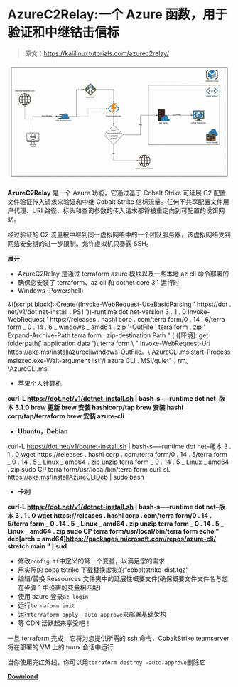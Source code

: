 # AzureC2Relay:一个 Azure 函数，用于验证和中继钴击信标

> 原文：<https://kalilinuxtutorials.com/azurec2relay/>

[![AzureC2Relay : An Azure Function That Validates And Relays Cobalt Strike Beacon](img/28f3663ccc401991f0a783a1f8598ccd.png "AzureC2Relay : An Azure Function That Validates And Relays Cobalt Strike Beacon")](https://1.bp.blogspot.com/-_KgNTH2G4qk/YHisRUjakGI/AAAAAAAAIvU/DK5dRpWbvKcOU6GWGQDbzRo_H-rwXRQ9ACLcBGAsYHQ/s728/AzureC2Relay%25281%2529.png)

**AzureC2Relay** 是一个 Azure 功能，它通过基于 Cobalt Strike 可延展 C2 配置文件验证传入请求来验证和中继 Cobalt Strike 信标流量。任何不共享配置文件用户代理、URI 路径、标头和查询参数的传入请求都将被重定向到可配置的诱饵网站。

经过验证的 C2 流量被中继到同一虚拟网络中的一个团队服务器，该虚拟网络受到网络安全组的进一步限制。允许虚拟机只暴露 SSH。

**展开**

*   AzureC2Relay 是通过 terraform azure 模块以及一些本地 az cli 命令部署的
*   确保您安装了 terraform、az cli 和 dotnet core 3.1 运行时
*   Windows (Powershell)

&([script block]::Create((Invoke-WebRequest-UseBasicParsing ' https://dot . net/v1/dot net-install . PS1 '))-runtime dot net-version 3 . 1 . 0
Invoke-WebRequest ' https://releases . hashi corp . com/terra form/0 . 14 . 6/terra form _ 0 . 14 . 6 _ windows _ amd64 . zip '-OutFile ' terra form . zip '
Expand-Archive-Path terra form . zip-destination Path " $(.$([环境]::get folderpath(' application data ')\ terra form \ "
Invoke-WebRequest-Uri https://aka.ms/installazurecliwindows-OutFile。\ AzureCLI.msistart-Process msiexec.exe-Wait-argument list“/I azure CLI . MSI/quiet”；rm。\AzureCLI.msi

*   苹果个人计算机

**curl-L https://dot.net/v1/dotnet-install.sh | bash-s—–runtime dot net–版本 3.1.0
brew 更新
brew 安装 hashicorp/tap
brew 安装 hashi corp/tap/terraform
brew 安装 azure-cli**

*   **Ubuntu，Debian**

curl-L https://dot.net/v1/dotnet-install.sh | bash-s—–runtime dot net–版本 3 . 1 . 0
wget https://releases . hashi corp . com/terra form/0 . 14 . 5/terra form _ 0 . 14 . 5 _ Linux _ amd64 . zip
unzip terra form _ 0 . 14 . 5 _ Linux _ amd64 . zip
sudo CP terra form/usr/local/bin/terra form
curl-sL https://aka.ms/InstallAzureCLIDeb | sudo bash

*   **卡利**

**curl-L https://dot.net/v1/dotnet-install.sh | bash-s—–runtime dot net–版本 3 . 1 . 0
wget https://releases . hashi corp . com/terra form/0 . 14 . 5/terra form _ 0 . 14 . 5 _ Linux _ amd64 . zip
unzip terra form _ 0 . 14 . 5 _ Linux _ amd64 . zip
sudo CP terra form/usr/local/bin/terra form
echo " deb[arch = amd64]https://packages.microsoft.com/repos/azure-cli/ stretch main " | sud**

*   修改`config.tf`中定义的第一个变量，以满足您的需求
*   用实际的 cobaltstrike 下载替换虚拟的“cobaltstrike-dist.tgz”
*   编辑/替换 Ressources 文件夹中的延展性概要文件(确保概要文件文件名与您在步骤 1 中设置的变量相匹配)
*   使用 azure 登录`az login`
*   运行`terraform init`
*   运行`terraform apply -auto-approve`来部署基础架构
*   等 CDN 活跃起来享受吧！

一旦 terraform 完成，它将为您提供所需的 ssh 命令，CobaltStrike teamserver 将在部署的 VM 上的 tmux 会话中运行

当你使用完红外线，你可以用`terraform destroy -auto-approve`删除它

[**Download**](https://github.com/Flangvik/AzureC2Relay)